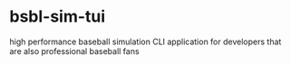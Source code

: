 # bsbl-sim-tui
high performance baseball simulation CLI application for developers that are also professional baseball fans
